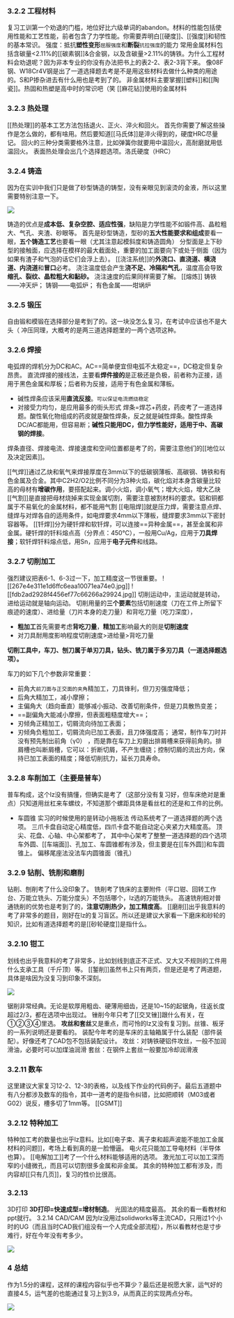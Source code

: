 ### 3.2.2 工程材料 
复习工训第一个劝退的门槛，地位好比六级单词的abandon。材料的性能包括使用性能和工艺性能，前者包含了力学性能。你需要弄明白[[硬度]]、[[强度]]和韧性的基本常识。 
强度：抵抗**塑性变形**`屈服强度`和**断裂**`抗拉强度`的能力
常用金属材料包括含碳量<2.11%的[[碳素钢]]&合金钢，以及含碳量>2.11%的铸铁。为什么工程材料会劝退呢？因为非本专业的你没有办法把书上的表2-2、表2-3背下来。
像08F钢、W18Cr4V钢是出了一道选择题去考是不是用这些材料去做什么种类的用途的。S和P掺杂进去有什么用也是考到了的。
非金属材料主要掌握[[塑料]]和[[陶瓷]]。热固和热塑是高中时的常识吧（笑 
[[麻花钻]]使用的金属材料
### 3.2.3 热处理 
[[热处理]]的基本工艺方法包括退火、正火、淬火和回火。 首先你需要了解这些操作是怎么做的，都有啥用。然后要知道[[马氏体]]是淬火得到的，硬度HRC尽量记。 回火的三种分类需要格外注意，比如弹簧你就要用中温回火，高耐磨就用低温回火。 表面热处理会出几个选择题选项。洛氏硬度（HRC） 
### 3.2.4 铸造 
因为在实训中我们只是做了砂型铸造的铸型，没有亲眼见到滚烫的金液，所以这里需要特别注意一下。

![](https://www.cc98.org/static/images/ac/06.png)

铸造的优点是**成本低、复杂空腔、适应性强**，缺陷是力学性能不如锻件高、晶粒粗大、气孔、夹渣、砂眼等。 
首先是砂型铸造，型砂的**五大性能要求和组成**要看一眼，**五个铸造工艺**也要看一眼（尤其注意起模斜度和铸造圆角） 
分型面是上下砂型的接触面，应选择在模样的最大截面处，重要的加工面要向下或处于侧面（因为如果有渣子和气泡的话它们会浮上去）。 
[[浇注系统]]的**外浇口、直浇道、横浇道、内浇道**和**冒口**必考。 
浇注温度低会产生**浇不足、冷隔和气孔**，温度高会导致**缩孔、裂纹、晶粒粗大和黏砂。**
浇注速度的后果同样需要了解。 
[[熔炼]]
铸铁——冲天炉； 
铸钢——电弧炉； 
有色金属——坩埚炉
### 3.2.5 锻压 
自由锻和模锻在选择部分是考到了的。这一块没怎么复习，在考试中应该也不是大头（ 冲压同理，大概考的是两三道选择题里的一两个选项这种。 
### 3.2.6 焊接 
电弧焊的焊机分为DC和AC。AC==简单便宜但电弧不太稳定==，DC稳定但复杂昂贵。 
直流焊接的接线法，主要看**焊件接的**是正极还是负极，前者称为正接，适用于黑色金属和厚板；后者称为反接，适用于有色金属和薄板。
- 碱性焊条应该采用**直流反接**。`可以保证电流燃烧稳定`
- 对接受力均匀，是应用最多的街头形式
焊条=焊芯+药皮，药皮考了一道选择题。酸性氧化物组成的药皮就是酸性焊条，反之就是碱性焊条。酸性焊条DC/AC都能用，但容易断；**碱性只能用DC，但力学性能好，适用于中、高碳钢的焊接**。 

焊条直径、焊接电流、焊接速度和空间位置都是考了的，需要注意他们的[[地位以及决定因素]]。 

[[气焊]]通过乙炔和氧气来焊接厚度在3mm以下的低碳钢薄板、高碳钢、铸铁和有色金属及合金。其中C2H2/O2比例不同分为3种火焰，碳化焰对本身含碳量比较高的母材有**增碳作用**，要搭配起来。调小火焰，调小氧气；增大火焰，增大乙炔
[[气割]]是直接把母材烧掉来实现金属切割，需要注意被割材料的要求。铝和铜都属于不易氧化的金属材料，都不能用气割 
[[电阻焊]]就是压力焊，需要注意点焊、缝焊与对焊各自的适用条件，如电焊要求4mm以下薄板，缝焊要求3mm以下密封容器等。 
[[钎焊]]分为硬钎焊和软钎焊，可以连接==异种金属==，甚至金属和非金属。硬钎焊的钎料熔点高（分界点：450℃），一般用Cu/Ag，应用于**刀具焊接**；软钎焊钎料熔点低，用Sn，应用于**电子元件**和线路。

### 3.2.7 切削加工 
强烈建议把表6-1、6-3过一下，加工精度这一节很重要。
![[267e4e311e1d6ffc6eaa10071ea74e0.jpg]]
![[fdb2ad2928f4456ef77c66266a29924.jpg]]
切削运动中，主运动就是转动，进给运动就是轴向运动。
切削用量的**三个要素**包括切削速度（刀在工件上所留下痕迹的速度）、进给量（刀片本身的走刀量）和背吃刀量（吃刀深度），
- **粗加工**首先需要考虑**背吃刀量**，**精加工**影响最大的则是**切削速度**
- 对刀具耐用度影响程度切削速度>进给量>背吃刀量

**切削工具中，车刀、刨刀属于单刃刀具，钻头、铣刀属于多刃刀具（一道选择题选项）。**

车刀的如下几个参数非常重要： 
- 前角大`前刀面与正交面的夹角`精加工，刀具锋利，但刀刃强度降低； 
- 后角大精加工，减小摩擦； 
- 主偏角大（趋向垂直）能够减小振动、改善切削条件，但是刀具散热变差； 
- ==副偏角大能减小摩擦，但表面粗糙度增大==； 
- 刃倾角正精加工，切屑流向待加工表面；
- 刃倾角负粗加工，切屑流向已加工表面，且刀体强度高；
通常，制作车刀时并没有预先制出前角（γ0） ，而是靠在车刀上刃磨出排屑槽来获得前角的。排屑槽也叫断屑槽，它可以：折断切屑，不产生缠绕；控制切屑的流出方向，保持已加工表面的精度；降低切削抗力，延长刀具寿命。

### 3.2.8 车削加工（主要是普车） 
普车构成，这个lz没有搞懂，但确实是考了（这部分没有复习好，但车床绝对是重点）只知道用丝杠来车螺纹，不知道那个螺距具体是看丝杠的还是和工件的比例。
- 车圆锥 实习的时候使用的是转动小拖板法
传动系统考了一道选择题的两个选项。 
三爪卡盘自动定心精度低，四爪卡盘不能自动定心夹紧力大精度高。 
顶尖、花盘、心轴、中心架都考了，
其中中心架考了整整一道选择题的四个选项
	车外圆、[[车端面]]、孔加工、车圆锥都有涉及，但主要是在[[车外圆]]和车圆锥上。
偏移尾座法没法车内圆锥面（锥孔） 
### 3.2.9 钻削、铣削和磨削 
钻削、刨削考了什么没印象了。 
铣削考了铣床的主要附件（平口钳、回转工作台、万能立铣头、万能分度头）不包括哪个，lz选的万能铣头。 
高速铣削相对普通铣削的优势也是考到了的，**注意切削热少，加工精度高**。 
[[磨削]]出乎我意料的考了非常多的题目，刚好在lz的复习盲区。所以还是建议大家看一下磨床和砂轮的知识，比如有道选择题考的是[[砂轮硬度]]是指什么。 
### 3.2.10 钳工 
划线也出乎我意料的考了非常多，比如划线到底正不正式、又大又不规则的工件用什么支承工具（千斤顶）等。 [[錾削]]虽然书上只有两页，但是还是考了两道题，具体是啥因为没复习到印象不深刻。
 
![](https://www.cc98.org/static/images/ac/05.png)

锯削非常经典。无论是软厚用粗齿、硬薄用细齿，还是10~15的起锯角，往返长度超过2/3，都在选项中出现过。 锉削今年只考了[[交叉锉]]跟什么有关，在①②③④里选。 
**攻丝和套丝**又是重点，而可怜的lz又没有复习到。丝锥、板牙的一系列说明还是要看的。 装配今年考的是车床的主轴箱属于什么装配（部件装配）。好像还考了CAD包不包括装配设计。
攻丝：对铸铁硬铝件攻丝，一般不加润滑油，必要时可以加煤油润滑
套丝：在钢件上套丝一般要加冷却润滑液 
### 3.2.11 数车 
这里建议大家复习12-2、12-3的表格，以及线下作业的代码例子。最后五道题中有八分都涉及数车的指令，其中一道考的是指令纠错，比如把顺转（M03或者G02）说反，槽多切了1mm等。 
[[GSMT]]
### 3.2.12 特种加工 
特种加工考的数量也出乎lz意料。比如[[电子束、离子束和超声波能不能加工金属材料的问题]]，考场上看到真的是一脸懵逼。 
电火花只能加工导电材料（半导体也算）。
[[电解加工]]考了一个什么材料能够适用的选项。 
激光加工可以加工深而窄的小缝微孔，而且可以切割很多金属和非金属。 
其余的特种加工都有涉及，而内容却[[只有几页]]，复习的性价比很高。 
### 3.2.13 
3D打印 **3D打印=快速成型=增材制造**。 光固法的精度最高。 其余的看一看教材和ppt就行。 3.2.14 CAD/CAM 因为lz没用过solidworks等主流CAD，只用过1个小时的UG（而且当时CAD我们组没有一个人完成全部流程），所以看教材也是寸步难行，好在今年没有考多少。

![](https://www.cc98.org/static/images/ac/16.png)

### 4 总结 
作为1.5分的课程，这样的课程内容似乎也不算少？最后还是祝愿大家，运气好的直接4.5，运气差的也能通过复习上到3.9，从而真正的实现两点分布。

![](https://www.cc98.org/static/images/ac/13.png)